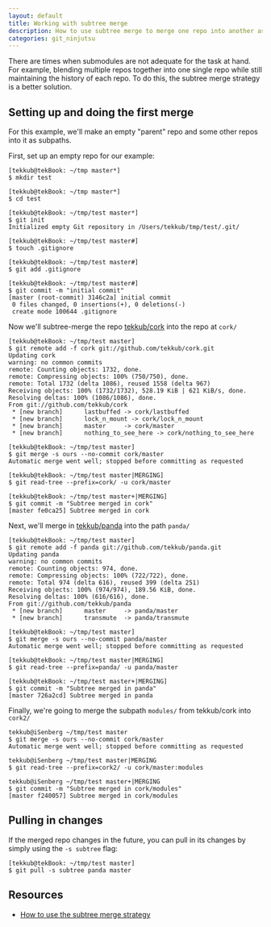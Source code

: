 ```yaml
---
layout: default
title: Working with subtree merge
description: How to use subtree merge to merge one repo into another as a subpath.
categories: git_ninjutsu
---
```


There are times when submodules are not adequate for the task at hand.  For example, blending multiple repos together into one single repo while still maintaining the history of each repo.  To do this, the subtree merge strategy is a better solution.

Setting up and doing the first merge
------------------------------------

For this example, we'll make an empty "parent" repo and some other repos into it as subpaths.

First, set up an empty repo for our example:

    [tekkub@tekBook: ~/tmp master*]
    $ mkdir test

    [tekkub@tekBook: ~/tmp master*]
    $ cd test

    [tekkub@tekBook: ~/tmp/test master*]
    $ git init
    Initialized empty Git repository in /Users/tekkub/tmp/test/.git/

    [tekkub@tekBook: ~/tmp/test master#]
    $ touch .gitignore

    [tekkub@tekBook: ~/tmp/test master#]
    $ git add .gitignore

    [tekkub@tekBook: ~/tmp/test master#]
    $ git commit -m "initial commit"
    [master (root-commit) 3146c2a] initial commit
     0 files changed, 0 insertions(+), 0 deletions(-)
     create mode 100644 .gitignore

Now we'll subtree-merge the repo [tekkub/cork](https://github.com/tekkub/cork) into the repo at `cork/`

    [tekkub@tekBook: ~/tmp/test master]
    $ git remote add -f cork git://github.com/tekkub/cork.git
    Updating cork
    warning: no common commits
    remote: Counting objects: 1732, done.
    remote: Compressing objects: 100% (750/750), done.
    remote: Total 1732 (delta 1086), reused 1558 (delta 967)
    Receiving objects: 100% (1732/1732), 528.19 KiB | 621 KiB/s, done.
    Resolving deltas: 100% (1086/1086), done.
    From git://github.com/tekkub/cork
     * [new branch]      lastbuffed -> cork/lastbuffed
     * [new branch]      lock_n_mount -> cork/lock_n_mount
     * [new branch]      master     -> cork/master
     * [new branch]      nothing_to_see_here -> cork/nothing_to_see_here

    [tekkub@tekBook: ~/tmp/test master]
    $ git merge -s ours --no-commit cork/master
    Automatic merge went well; stopped before committing as requested

    [tekkub@tekBook: ~/tmp/test master|MERGING]
    $ git read-tree --prefix=cork/ -u cork/master

    [tekkub@tekBook: ~/tmp/test master+|MERGING]
    $ git commit -m "Subtree merged in cork"
    [master fe0ca25] Subtree merged in cork

Next, we'll merge in [tekkub/panda](https://github.com/tekkub/panda) into the path `panda/`

    [tekkub@tekBook: ~/tmp/test master]
    $ git remote add -f panda git://github.com/tekkub/panda.git
    Updating panda
    warning: no common commits
    remote: Counting objects: 974, done.
    remote: Compressing objects: 100% (722/722), done.
    remote: Total 974 (delta 616), reused 399 (delta 251)
    Receiving objects: 100% (974/974), 189.56 KiB, done.
    Resolving deltas: 100% (616/616), done.
    From git://github.com/tekkub/panda
     * [new branch]      master     -> panda/master
     * [new branch]      transmute  -> panda/transmute

    [tekkub@tekBook: ~/tmp/test master]
    $ git merge -s ours --no-commit panda/master
    Automatic merge went well; stopped before committing as requested

    [tekkub@tekBook: ~/tmp/test master|MERGING]
    $ git read-tree --prefix=panda/ -u panda/master

    [tekkub@tekBook: ~/tmp/test master+|MERGING]
    $ git commit -m "Subtree merged in panda"
    [master 726a2cd] Subtree merged in panda

Finally, we're going to merge the subpath `modules/` from tekkub/cork into `cork2/`

    tekkub@iSenberg ~/tmp/test master
    $ git merge -s ours --no-commit cork/master
    Automatic merge went well; stopped before committing as requested

    tekkub@iSenberg ~/tmp/test master|MERGING
    $ git read-tree --prefix=cork2/ -u cork/master:modules

    tekkub@iSenberg ~/tmp/test master+|MERGING
    $ git commit -m "Subtree merged in cork/modules"
    [master f240057] Subtree merged in cork/modules

Pulling in changes
------------------

If the merged repo changes in the future, you can pull in its changes by simply using the `-s subtree` flag:

    [tekkub@tekBook: ~/tmp/test master]
    $ git pull -s subtree panda master

Resources
---------

* [How to use the subtree merge strategy](http://www.kernel.org/pub/software/scm/git/docs/howto/using-merge-subtree.html)
